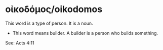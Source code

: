 # οἰκοδόμος/oikodomos
This word is a type of person. It is a noun.
* This word means builder. A builder is a person who builds something.

See: Acts 4:11
